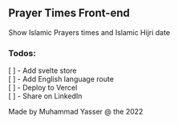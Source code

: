 ## Prayer Times Front-end

Show Islamic Prayers times and Islamic Hijri date

### Todos:

[ ] - Add svelte store <br>
[ ] - Add English language route <br>
[ ] - Deploy to Vercel <br>
[ ] - Share on LinkedIn <br>

Made by Muhammad Yasser @ the 2022
